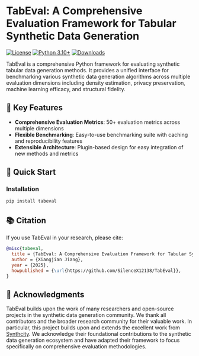 # TabEval: A Comprehensive Evaluation Framework for Tabular Synthetic Data Generation

[![License](https://img.shields.io/badge/License-Apache%202.0-blue.svg)](https://opensource.org/licenses/Apache-2.0)
[![Python 3.10+](https://img.shields.io/badge/python-3.10+-blue.svg)](https://www.python.org/downloads/)
[![Downloads](https://static.pepy.tech/badge/tabeval)](https://pypi.org/project/tabeval/)

TabEval is a comprehensive Python framework for evaluating synthetic tabular data generation methods. It provides a unified interface for benchmarking various synthetic data generation algorithms across multiple evaluation dimensions including density estimation, privacy preservation, machine learning efficacy, and structural fidelity.

## 🎯 Key Features

- **Comprehensive Evaluation Metrics**: 50+ evaluation metrics across multiple dimensions
- **Flexible Benchmarking**: Easy-to-use benchmarking suite with caching and reproducibility features
- **Extensible Architecture**: Plugin-based design for easy integration of new methods and metrics

## 🚀 Quick Start

### Installation

```bash
pip install tabeval
```

## 📚 Citation

If you use TabEval in your research, please cite:

```bibtex
@misc{tabeval,
  title = {TabEval: A Comprehensive Evaluation Framework for Tabular Synthetic Data Generation},
  author = {Xiangjian Jiang},
  year = {2025},
  howpublished = {\url{https://github.com/SilenceX12138/TabEval}},
}
```

## 🙏 Acknowledgments

TabEval builds upon the work of many researchers and open-source projects in the synthetic data generation community. We thank all contributors and the broader research community for their valuable work. In particular, this project builds upon and extends the excellent work from [Synthcity](https://github.com/vanderschaarlab/synthcity). We acknowledge their foundational contributions to the synthetic data generation ecosystem and have adapted their framework to focus specifically on comprehensive evaluation methodologies.
